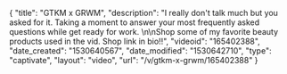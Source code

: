 {
    "title": "GTKM x GRWM",
    "description": "I really don't talk much  but you asked for it. Taking a moment to answer your most frequently asked questions while get ready for work. \n\nShop some of my favorite beauty products used in the vid. Shop link in bio!!",
    "videoid": "165402388",
    "date_created": "1530640567",
    "date_modified": "1530642710",
    "type": "captivate",
    "layout": "video",
    "url": "\/v\/gtkm-x-grwm\/165402388"
}